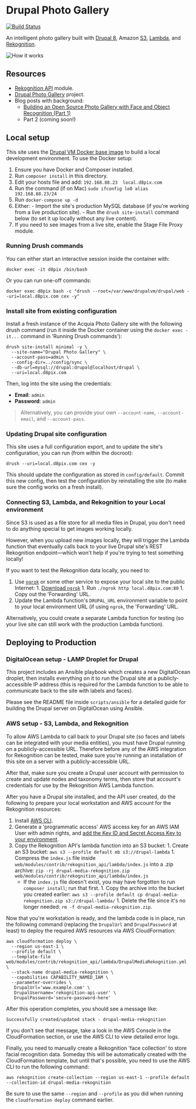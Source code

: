 # Drupal Photo Gallery

[![Build Status](https://travis-ci.org/geerlingguy/drupal-photo-gallery.svg?branch=master)](https://travis-ci.org/geerlingguy/drupal-photo-gallery)

An intelligent photo gallery built with [Drupal 8](https://www.drupal.org/8), Amazon [S3](https://aws.amazon.com/s3/), [Lambda](https://aws.amazon.com/lambda/), and [Rekognition](https://aws.amazon.com/rekognition/).

![How it works](https://raw.githubusercontent.com/geerlingguy/drupal-photo-gallery/master/docs/images/drupal-photo-gallery-how-it-works.jpg)

## Resources

  - [Rekognition API](https://www.drupal.org/project/rekognition_api) module.
  - [Drupal Photo Gallery](https://github.com/geerlingguy/drupal-photo-gallery) project.
  - Blog posts with background:
    - [Building an Open Source Photo Gallery with Face and Object Recognition (Part 1)](https://dev.acquia.com/blog/building-an-open-source-photo-gallery-with-face-and-object-recognition-part-1/17/07/2017/18466)
    - Part 2 (coming soon!)

## Local setup

This site uses the [Drupal VM Docker base image](https://hub.docker.com/r/geerlingguy/drupal-vm/) to build a local development environment. To use the Docker setup:

  1. Ensure you have Docker and Composer installed.
  1. Run `composer install` in this directory.
  1. Edit your hosts file and add: `192.168.88.23  local.d8pix.com`
  1. Run the command (if on Mac) `sudo ifconfig lo0 alias 192.168.88.23/24`
  1. Run `docker-compose up -d`
  1. Either:
    - Import the site's production MySQL database (if you're working from a live production site).
    - Run the `drush site-install` command below (to set it up locally without any live content).
  1. If you need to see images from a live site, enable the Stage File Proxy module.

### Running Drush commands

You can either start an interactive session inside the container with:

    docker exec -it d8pix /bin/bash

Or you can run one-off commands:

    docker exec d8pix bash -c "drush --root=/var/www/drupalvm/drupal/web --uri=local.d8pix.com cex -y"

### Install site from existing configuration

Install a fresh instance of the Acquia Photo Gallery site with the following drush command (run it inside the Docker container using the `docker exec -it...` command in 'Running Drush commands'):

    drush site-install minimal -y \
      --site-name="Drupal Photo Gallery" \
      --account-pass=admin \
      --config-dir=../config/sync \
      --db-url=mysql://drupal:drupal@localhost/drupal \
      --uri=local.d8pix.com

Then, log into the site using the credentials:

  - **Email**: `admin`
  - **Password**: `admin`

> Alternatively, you can provide your own `--account-name`, `--account-email`, and `--account-pass`.

### Updating Drupal site configuration

This site uses a full configuration export, and to update the site's configuration, you can run (from within the docroot):

    drush --uri=local.d8pix.com cex -y

This should update the configuration as stored in `config/default`. Commit this new config, then test the configuration by reinstalling the site (to make sure the config works on a fresh install).

### Connecting S3, Lambda, and Rekognition to your Local environment

Since S3 is used as a file store for all media files in Drupal, you don't need to do anything special to get images working locally.

However, when you upload new images locally, they will trigger the Lambda function that eventually calls back to your live Drupal site's REST Rekognition endpoint—which won't help if you're trying to test something locally!

If you want to test the Rekognition data locally, you need to:

  1. Use [`ngrok`](https://ngrok.com) or some other service to expose your local site to the public Internet:
    1. [Download `ngrok`](https://ngrok.com/download)
    1. Run `./ngrok http local.d8pix.com:80`
    1. Copy out the 'Forwarding' URL.
  1. Update the Lambda function's `DRUPAL_URL` environment variable to point to your local environment URL (if using `ngrok`, the 'Forwarding' URL.

Alternatively, you could create a separate Lambda function for testing (so your live site can still work with the production Lambda function).

## Deploying to Production

### DigitalOcean setup - LAMP Droplet for Drupal

This project includes an Ansible playbook which creates a new DigitalOcean droplet, then installs everything on it to run the Drupal site at a publicly-accessible IP address (this is required for the Lambda function to be able to communicate back to the site with labels and faces).

Please see the README file inside `scripts/ansible` for a detailed guide for building the Drupal server on DigitalOcean using Ansible.

### AWS setup - S3, Lambda, and Rekognition

To allow AWS Lambda to call back to your Drupal site (so faces and labels can be integrated with your media entities), you must have Drupal running on a publicly-accessible URL. Therefore before any of the AWS integration for Rekognition can be tested, make sure you're running an installation of this site on a server with a publicly-accessible URL.

After that, make sure you create a Drupal user account with permission to create and update nodes and taxonomy terms, then store that account's credentials for use by the Rekognition AWS Lambda function.

After you have a Drupal site installed, and the API user created, do the following to prepare your local workstation and AWS account for the Rekognition resources:

  1. Install [AWS CLI](http://docs.aws.amazon.com/cli/latest/userguide/installing.html).
  1. Generate a 'programmatic access' AWS access key for an AWS IAM User with admin rights, and [add the Key ID and Secret Access Key to your environment](http://docs.aws.amazon.com/cli/latest/userguide/cli-config-files.html).
  1. Copy the Rekognition API's lambda function into an S3 bucket:
    1. Create an S3 bucket: `aws s3 --profile default mb s3://drupal-lambda`
    1. Compress the `index.js` file inside `web/modules/contrib/rekognition_api/lambda/index.js` into a .zip archive: `zip -rj drupal-media-rekognition.zip web/modules/contrib/rekognition_api/lambda/index.js`
      - If the `index.js` file doesn't exist, you may have forgotten to run `composer install`; run that first.
    1. Copy the archive into the bucket you created earlier: `aws s3 --profile default cp drupal-media-rekognition.zip s3://drupal-lambda/`
    1. Delete the file since it's no longer needed: `rm -f drupal-media-rekognition.zip`.

Now that you're workstation is ready, and the lambda code is in place, run the following command (replacing the `DrupalUrl` and `DrupalPassword` at least) to deploy the required AWS resources via AWS CloudFormation:

    aws cloudformation deploy \
      --region us-east-1 \
      --profile default \
      --template-file web/modules/contrib/rekognition_api/lambda/DrupalMediaRekognition.yml \
      --stack-name drupal-media-rekognition \
      --capabilities CAPABILITY_NAMED_IAM \
      --parameter-overrides \
       DrupalUrl='www.example.com' \
       DrupalUsername='rekognition-api-user' \
       DrupalPassword='secure-password-here'

After this operation completes, you should see a message like:

    Successfully created/updated stack - drupal-media-rekognition

If you don't see that message, take a look in the AWS Console in the CloudFormation section, or use the AWS CLI to view detailed error logs.

Finally, you need to manually create a Rekognition 'face collection' to store facial recognition data. Someday this will be automatically created with the CloudFormation template, but until that's possible, you need to use the AWS CLI to run the following command:

    aws rekognition create-collection --region us-east-1 --profile default --collection-id drupal-media-rekognition

Be sure to use the same `--region` and `--profile` as you did when running the `cloudformation deploy` command earlier.

